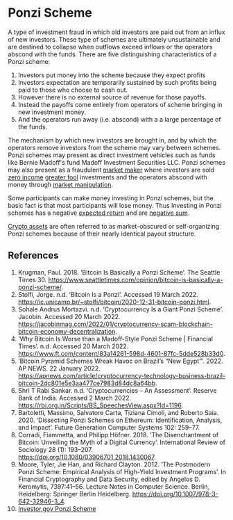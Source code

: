 # Ponzi Scheme
A type of investment fraud in which old investors are paid out from an influx of new investors. These type of schemes are ultimately unsustainable and are destined to collapse when outflows exceed inflows or the operators abscond with the funds. There are five distinguishing characteristics of a Ponzi scheme:

1. Investors put money into the scheme because they expect profits
2. Investors expectation are temporarily sustained by such profits being paid to those who choose to cash out.
3. However there is no external source of revenue for those payoffs.
4. Instead the payoffs come entirely from operators of scheme bringing in new investment money.
5. And the operators run away (i.e. abscond) with a a large percentage of the funds.

The mechanism by which new investors are brought in, and by which the operators remove investors from the scheme may vary between schemes. Ponzi schemes may present as direct investment vehicles such as funds like Bernie Madoff's fund Madoff Investment Securities LLC. Ponzi schemes may also present as a fraudulent [market maker](market-maker.md) where investors are sold [zero income](income-cashflows.md) [greater fool](greater-fool-theory.md) investments and the operators abscond with money through [market manipulation](market-manipulation.md).

Some participants can make money investing in Ponzi schemes, but the basic fact is that most participants will lose money. Thus Investing in Ponzi schemes has a negative [expected return](expected-return.md) and are [negative sum](../claims/negative-sum.md).

[Crypto assets](cryptoasset.md) are often referred to as market-obscured or self-organizing Ponzi schemes because of their nearly identical payout structure.

## References
1. Krugman, Paul. 2018. ‘Bitcoin Is Basically a Ponzi Scheme’. The Seattle Times 30. https://www.seattletimes.com/opinion/bitcoin-is-basically-a-ponzi-scheme/.
1. Stolfi, Jorge. n.d. ‘Bitcoin Is a Ponzi’. Accessed 19 March 2022. https://ic.unicamp.br/~stolfi/bitcoin/2020-12-31-bitcoin-ponzi.html.
1. Sohale Andrus Mortazvi. n.d. ‘Cryptocurrency Is a Giant Ponzi Scheme’. Jacobin. Accessed 20 March 2022. https://jacobinmag.com/2022/01/cryptocurrency-scam-blockchain-bitcoin-economy-decentralization.
1. ‘Why Bitcoin Is Worse than a Madoff-Style Ponzi Scheme | Financial Times’. n.d. Accessed 20 March 2022. https://www.ft.com/content/83a14261-598d-4601-87fc-5dde528b33d0.
1. ‘Bitcoin Pyramid Schemes Wreak Havoc on Brazil’s “New Egypt”’. 2022. AP NEWS. 22 January 2022. https://apnews.com/article/cryptocurrency-technology-business-brazil-bitcoin-2dc801e5e3aa477ce7983d84dc8a64bb.
1. Shri T Rabi Sankar. n.d. ‘Cryptocurrencies – An Assessment’. Reserve Bank of India. Accessed 2 March 2022. https://rbi.org.in/Scripts/BS_SpeechesView.aspx?Id=1196.
1. Bartoletti, Massimo, Salvatore Carta, Tiziana Cimoli, and Roberto Saia. 2020. ‘Dissecting Ponzi Schemes on Ethereum: Identification, Analysis, and Impact’. Future Generation Computer Systems 102: 259–77.
1. Corradi, Fiammetta, and Philipp Höfner. 2018. ‘The Disenchantment of Bitcoin: Unveiling the Myth of a Digital Currency’. International Review of Sociology 28 (1): 193–207. https://doi.org/10.1080/03906701.2018.1430067.
1. Moore, Tyler, Jie Han, and Richard Clayton. 2012. ‘The Postmodern Ponzi Scheme: Empirical Analysis of High-Yield Investment Programs’. In Financial Cryptography and Data Security, edited by Angelos D. Keromytis, 7397:41–56. Lecture Notes in Computer Science. Berlin, Heidelberg: Springer Berlin Heidelberg. https://doi.org/10.1007/978-3-642-32946-3_4.
1. [Investor.gov Ponzi Scheme](https://www.investor.gov/protect-your-investments/fraud/types-fraud/ponzi-scheme)